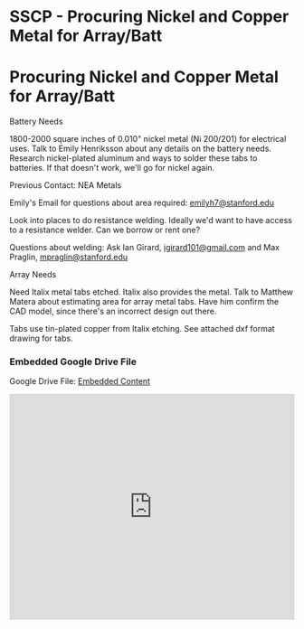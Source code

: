 # SSCP - Procuring Nickel and Copper Metal for Array/Batt

# Procuring Nickel and Copper Metal for Array/Batt

Battery Needs

1800-2000 square inches of 0.010" nickel metal (Ni 200/201) for electrical uses. Talk to Emily Henriksson about any details on the battery needs. Research nickel-plated aluminum and ways to solder these tabs to batteries. If that doesn't work, we'll go for nickel again. 

Previous Contact: NEA Metals

Emily's Email for questions about area required: emilyh7@stanford.edu

Look into places to do resistance welding. Ideally we'd want to have access to a resistance welder. Can we borrow or rent one?

Questions about welding: Ask Ian Girard, igirard101@gmail.com and Max Praglin, mpraglin@stanford.edu

Array Needs

Need Italix metal tabs etched. Italix also provides the metal. Talk to Matthew Matera about estimating area for array metal tabs. Have him confirm the CAD model, since there's an incorrect design out there. 

Tabs use tin-plated copper from Italix etching. See attached dxf format drawing for tabs.  

[](https://drive.google.com/folderview?id=1kSgtkhc4H1ngj-kamJaI4e33M7Cx6cBV)

### Embedded Google Drive File

Google Drive File: [Embedded Content](https://drive.google.com/embeddedfolderview?id=1kSgtkhc4H1ngj-kamJaI4e33M7Cx6cBV#list)

<iframe width="100%" height="400" src="https://drive.google.com/embeddedfolderview?id=1kSgtkhc4H1ngj-kamJaI4e33M7Cx6cBV#list" frameborder="0"></iframe>

